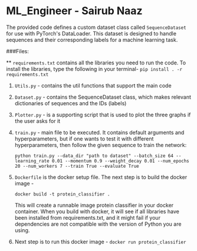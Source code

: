 # ML_Engineer - Sairub Naaz

The provided code defines a custom dataset class called `SequenceDataset` for use with PyTorch's DataLoader. This dataset is designed to handle sequences and their corresponding labels for a machine learning task. 

###Files:

** `requirements.txt` contains all the libraries you need to run the code. To install the libraries, type the following in your terminal-
   `pip install . -r requirements.txt`
   
1. `Utils.py` - contains the util functions that support the main code
   
2. `Dataset.py` - contains the SequenceDataset class, which makes relevant dictionaries of sequences and the IDs (labels)
   
3. `Plotter.py` - is a supporting script that is used to plot the three graphs if the user asks for it
   
4. `train.py` - main file to be executed. It contains default arguments and hyperparameters, but if one wants to test it with different hyperparameters, then follow the given sequence to train the network:

      `python train.py --data_dir "path to dataset" --batch_size 64 --learning_rate 0.01 --momentum 0.9 --weight_decay 0.01 --num_epochs 20 --num_workers 7 --train True --evaluate True`

5. `Dockerfile` is the docker setup file. The next step is to build the docker image -

   `docker build -t protein_classifier .`

   This will create a runnable image protein classifier in your docker container. When you build with docker, it will see if all libraries have been installed from requirements.txt, and it might fail if your dependencies are not compatible with the version of Python you are using.

7. Next step is to run this docker image -
     `docker run protein_classifier`
